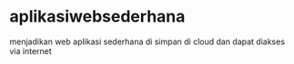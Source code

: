# aplikasiwebsederhana
menjadikan web aplikasi sederhana di simpan di cloud dan dapat diakses via internet
